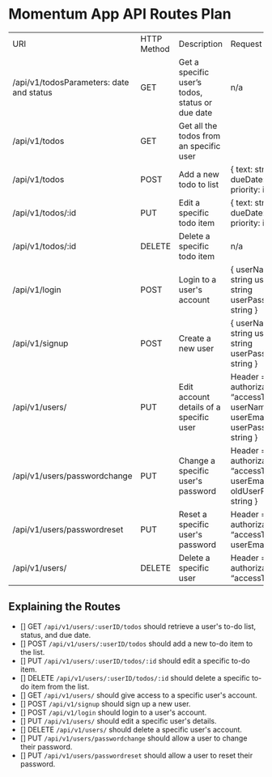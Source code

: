 # Momentum App API Routes Plan

|                                          |             |                                                 |                                                                                                 |                                                                                                     |                                                             |
|------------------------------------------|-------------|-------------------------------------------------|-------------------------------------------------------------------------------------------------|-----------------------------------------------------------------------------------------------------|-------------------------------------------------------------|
| URI                                      | HTTP Method | Description                                     | Request Object                                                                                  | Response Object                                                                                     | Required Parameters                                         |
| /api/v1/todosParameters: date and status | GET         | Get a specific user’s todos, status or due date | n/a                                                                                             | { todos: [ { id: string text: string dueDate: date priority: integer status: integer } ]}           |                                                             |
| /api/v1/todos                            | GET         | Get all the todos from an specific user         |                                                                                                 |                                                                                                     |                                                             |
| /api/v1/todos                            | POST        | Add a new todo to list                          | { text: string dueDate: date priority: integer}                                                 | { id: string}                                                                                       | { text: string }                                            |
| /api/v1/todos/:id                        | PUT         | Edit a specific todo item                       | { text: string dueDate: date priority: integer}                                                 | { id: string text: string dueDate: date priority: integer}                                          |                                                             |
| /api/v1/todos/:id                        | DELETE      | Delete a specific todo item                     | n/a                                                                                             | {}                                                                                                  |                                                             |
| /api/v1/login                            | POST        | Login to a user's account                       | { userName: string userEmail: string userPassword: string }                                     | { accessToken: string}                                                                              | { userEmail: string userPassword: string }                  |
| /api/v1/signup                           | POST        | Create a new user                               | { userName: string userEmail: string userPassword: string }                                     | { accessToken: string}                                                                              | { userName: string userEmail: string userPassword: string } |
| /api/v1/users/                           | PUT         | Edit account details of a specific user         | Header = authorization “accessToken”{ userName: string userEmail: string userPassword: string } | { userName: string userEmail: string userPassword: string }                                         |                                                             |
| /api/v1/users/passwordchange             | PUT         | Change a specific user's password               | Header = authorization “accessToken”{ userEmail: string oldUserPassword: string }               | { userEmail: string oldUserPassword: string newUserPassword: string confirmNewUserPassword: string} | { userEmail: string oldUserPassword: string }               |
| /api/v1/users/passwordreset              | PUT         | Reset a specific user's password                | Header = authorization “accessToken”{ userEmail: string }                                       | { userEmail: string newUserPassword: string confirmNewUserPassword: string}                         | { userEmail: string oldUserPassword: string }               |
| /api/v1/users/                           | DELETE      | Delete a specific user                          | Header = authorization “accessToken”                                                            | {}                                                                                                  |                                                             |
## Explaining the Routes

- [] GET `/api/v1/users/:userID/todos` should retrieve a user's to-do list, status, and due date.
- [] POST `/api/v1/users/:userID/todos` should add a new to-do item to the list.
- [] PUT `/api/v1/users/:userID/todos/:id` should edit a specific to-do item.
- [] DELETE `/api/v1/users/:userID/todos/:id` should delete a specific to-do item from the list.
- [] GET `/api/v1/users/` should give access to a specific user's account.
- [] POST `/api/v1/signup` should sign up a new user.
- [] POST `/api/v1/login` should login to a user's account.
- [] PUT `/api/v1/users/` should edit a specific user's details.
- [] DELETE `/api/v1/users/` should delete a specific user's account.
- [] PUT `/api/v1/users/passwordchange` should allow a user to change their password.
- [] PUT `/api/v1/users/passwordreset` should allow a user to reset their password.
